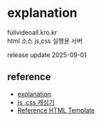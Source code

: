 # explanation
fullvideoall.kro.kr <br>
html 소스 js,css 실행용 서버


release update 2025-09-01
## reference

- [explanation](https://stackoverflow.com/questions/7780550/referencing-a-css-file-in-github-repo-as-stylesheet-in-a-html-file)
- [js ,css 캐싱기](https://raw.githack.com/)
- [Reference HTML Template](https://html5up.net/)
